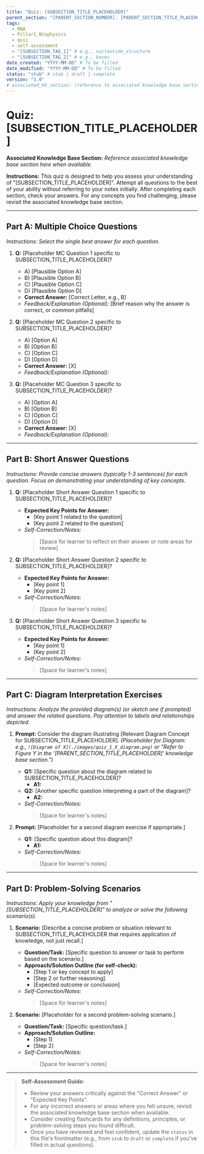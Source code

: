 ```yaml
---
title: "Quiz: [SUBSECTION_TITLE_PLACEHOLDER]"
parent_section: "[PARENT_SECTION_NUMBER]. [PARENT_SECTION_TITLE_PLACEHOLDER]" # e.g., "1. RNA Nucleotide Structure"
tags:
  - RNA
  - Pillar1_Biophysics
  - quiz
  - self-assessment
  - "[SUBSECTION_TAG_1]" # e.g., nucleotide_structure
  - "[SUBSECTION_TAG_2]" # e.g., bases
date_created: "YYYY-MM-DD" # To be filled
date_modified: "YYYY-MM-DD" # To be filled
status: "stub" # stub | draft | complete
version: "1.0"
# associated_kb_section: (reference to associated knowledge base section, add when available) # e.g., ../1_RNA_Nucleotide_Structure/index.md
---
```


# Quiz: [SUBSECTION_TITLE_PLACEHOLDER]

**Associated Knowledge Base Section:** _Reference associated knowledge base section here when available._

**Instructions:** This quiz is designed to help you assess your understanding of "[SUBSECTION_TITLE_PLACEHOLDER]". Attempt all questions to the best of your ability without referring to your notes initially. After completing each section, check your answers. For any concepts you find challenging, please revisit the associated knowledge base section.

---

## Part A: Multiple Choice Questions

*Instructions: Select the single best answer for each question.*

1.  **Q:** [Placeholder MC Question 1 specific to SUBSECTION_TITLE_PLACEHOLDER]?
    *   A) [Plausible Option A]
    *   B) [Plausible Option B]
    *   C) [Plausible Option C]
    *   D) [Plausible Option D]
    *   **Correct Answer:** [Correct Letter, e.g., B]
    *   *Feedback/Explanation (Optional):* [Brief reason why the answer is correct, or common pitfalls]

2.  **Q:** [Placeholder MC Question 2 specific to SUBSECTION_TITLE_PLACEHOLDER]?
    *   A) [Option A]
    *   B) [Option B]
    *   C) [Option C]
    *   D) [Option D]
    *   **Correct Answer:** [X]
    *   *Feedback/Explanation (Optional):*

3.  **Q:** [Placeholder MC Question 3 specific to SUBSECTION_TITLE_PLACEHOLDER]?
    *   A) [Option A]
    *   B) [Option B]
    *   C) [Option C]
    *   D) [Option D]
    *   **Correct Answer:** [X]
    *   *Feedback/Explanation (Optional):*

---

## Part B: Short Answer Questions

*Instructions: Provide concise answers (typically 1-3 sentences) for each question. Focus on demonstrating your understanding of key concepts.*

1.  **Q:** [Placeholder Short Answer Question 1 specific to SUBSECTION_TITLE_PLACEHOLDER]?
    *   **Expected Key Points for Answer:**
        *   [Key point 1 related to the question]
        *   [Key point 2 related to the question]
    *   *Self-Correction/Notes:*
        > [Space for learner to reflect on their answer or note areas for review]

2.  **Q:** [Placeholder Short Answer Question 2 specific to SUBSECTION_TITLE_PLACEHOLDER]?
    *   **Expected Key Points for Answer:**
        *   [Key point 1]
        *   [Key point 2]
    *   *Self-Correction/Notes:*
        > [Space for learner's notes]

3.  **Q:** [Placeholder Short Answer Question 3 specific to SUBSECTION_TITLE_PLACEHOLDER]?
    *   **Expected Key Points for Answer:**
        *   [Key point 1]
        *   [Key point 2]
    *   *Self-Correction/Notes:*
        > [Space for learner's notes]

---

## Part C: Diagram Interpretation Exercises

*Instructions: Analyze the provided diagram(s) (or sketch one if prompted) and answer the related questions. Pay attention to labels and relationships depicted.*

1.  **Prompt:** Consider the diagram illustrating [Relevant Diagram Concept for SUBSECTION_TITLE_PLACEHOLDER].
    *(Placeholder for Diagram: e.g., `![Diagram of X](./images/quiz_1_X_diagram.png)` or "Refer to Figure Y in the '[PARENT_SECTION_TITLE_PLACEHOLDER]' knowledge base section.")*
    *   **Q1:** [Specific question about the diagram related to SUBSECTION_TITLE_PLACEHOLDER]?
        *   **A1:**
    *   **Q2:** [Another specific question interpreting a part of the diagram]?
        *   **A2:**
    *   *Self-Correction/Notes:*
        > [Space for learner's notes]

2.  **Prompt:** [Placeholder for a second diagram exercise if appropriate.]
    *   **Q1:** [Specific question about this diagram]?
        *   **A1:**
    *   *Self-Correction/Notes:*
        > [Space for learner's notes]

---

## Part D: Problem-Solving Scenarios

*Instructions: Apply your knowledge from "[SUBSECTION_TITLE_PLACEHOLDER]" to analyze or solve the following scenario(s).*

1.  **Scenario:** [Describe a concise problem or situation relevant to SUBSECTION_TITLE_PLACEHOLDER that requires application of knowledge, not just recall.]
    *   **Question/Task:** [Specific question to answer or task to perform based on the scenario.]
    *   **Approach/Solution Outline (for self-check):**
        *   [Step 1 or key concept to apply]
        *   [Step 2 or further reasoning]
        *   [Expected outcome or conclusion]
    *   *Self-Correction/Notes:*
        > [Space for learner's notes]

2.  **Scenario:** [Placeholder for a second problem-solving scenario.]
    *   **Question/Task:** [Specific question/task.]
    *   **Approach/Solution Outline:**
        *   [Step 1]
        *   [Step 2]
    *   *Self-Correction/Notes:*
        > [Space for learner's notes]

---
> **Self-Assessment Guide:**
> - Review your answers critically against the "Correct Answer" or "Expected Key Points".
> - For any incorrect answers or areas where you felt unsure, revisit the associated knowledge base section when available.
> - Consider creating flashcards for any definitions, principles, or problem-solving steps you found difficult.
> - Once you have reviewed and feel confident, update the `status` in this file's frontmatter (e.g., from `stub` to `draft` or `complete` if you've filled in actual questions).
